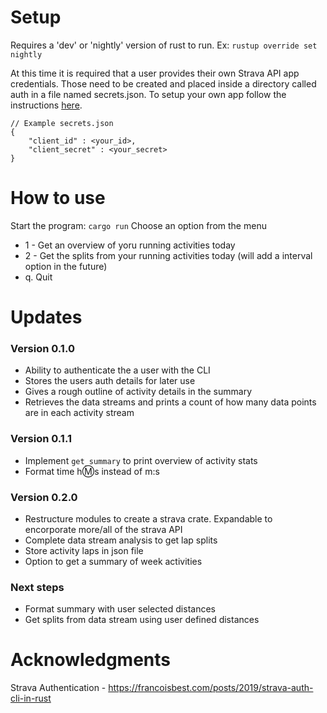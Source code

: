 # Setup
Requires a 'dev' or 'nightly' version of rust to run. Ex: `rustup override set nightly`

At this time it is required that a user provides their own Strava API app credentials. Those need to be created and placed inside 
a directory called auth in a file named secrets.json. To setup your own app follow the instructions [here]("https://developers.strava.com/docs/getting-started/").
```
// Example secrets.json
{
    "client_id" : <your_id>,
    "client_secret" : <your_secret>
}
```

# How to use
Start the program: `cargo run`
Choose an option from the menu
- 1 - Get an overview of yoru running activities today
- 2 - Get the splits from your running activities today (will add a interval option in the future)
- q. Quit

# Updates
### Version 0.1.0
- Ability to authenticate the a user with the CLI
- Stores the users auth details for later use
- Gives a rough outline of activity details in the summary
- Retrieves the data streams and prints a count of how many data points are in each activity stream

### Version 0.1.1
- Implement `get_summary` to print overview of activity stats
- Format time h:m:s instead of m:s

### Version 0.2.0
- Restructure modules to create a strava crate. Expandable to encorporate more/all of the strava API
- Complete data stream analysis to get lap splits 
- Store activity laps in json file
- Option to get a summary of week activities

### Next steps
- Format summary with user selected distances
- Get splits from data stream using user defined distances

# Acknowledgments
Strava Authentication - https://francoisbest.com/posts/2019/strava-auth-cli-in-rust
